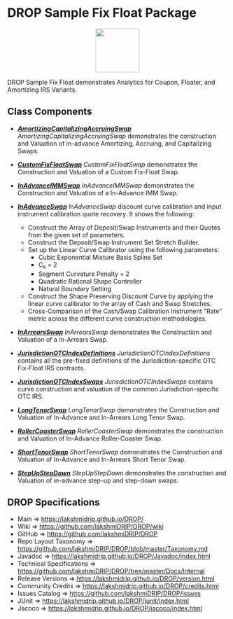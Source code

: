 # DROP Sample Fix Float Package

<p align="center"><img src="https://github.com/lakshmiDRIP/DROP/blob/master/DRIP_Logo.gif?raw=true" width="100"></p>

DROP Sample Fix Float demonstrates Analytics for Coupon, Floater, and Amortizing IRS Variants.


## Class Components

 * [***AmortizingCapitalizingAccruingSwap***](https://github.com/lakshmiDRIP/DROP/tree/master/src/main/java/org/drip/sample/fixfloat/AmortizingCapitalizingAccruingSwap.java)
 <i>AmortizingCapitalizingAccruingSwap</i> demonstrates the construction and Valuation of in-advance
 Amortizing, Accruing, and Capitalizing Swaps.

 * [***CustomFixFloatSwap***](https://github.com/lakshmiDRIP/DROP/tree/master/src/main/java/org/drip/sample/fixfloat/CustomFixFloatSwap.java)
 <i>CustomFixFloatSwap</i> demonstrates the Construction and Valuation of a Custom Fix-Float Swap.

 * [***InAdvanceIMMSwap***](https://github.com/lakshmiDRIP/DROP/tree/master/src/main/java/org/drip/sample/fixfloat/InAdvanceIMMSwap.java)
 <i>InAdvanceIMMSwap</i> demonstrates the Construction and Valuation of a In-Advance IMM Swap.

 * [***InAdvanceSwap***](https://github.com/lakshmiDRIP/DROP/tree/master/src/main/java/org/drip/sample/fixfloat/InAdvanceSwap.java)
 <i>InAdvanceSwap</i> discount curve calibration and input instrument calibration quote recovery. It shows
 the following:
 	* Construct the Array of Deposit/Swap Instruments and their Quotes from the given set of parameters.
  	* Construct the Deposit/Swap Instrument Set Stretch Builder.
 	* Set up the Linear Curve Calibrator using the following parameters:
 		* Cubic Exponential Mixture Basis Spline Set
 		* C<sub>k</sub> = 2
 		* Segment Curvature Penalty = 2
 		* Quadratic Rational Shape Controller
 		* Natural Boundary Setting
 	* Construct the Shape Preserving Discount Curve by applying the linear curve calibrator to the array of
 	Cash and Swap Stretches.
 	* Cross-Comparison of the Cash/Swap Calibration Instrument "Rate" metric across the different curve
 	construction methodologies.

 * [***InArrearsSwap***](https://github.com/lakshmiDRIP/DROP/tree/master/src/main/java/org/drip/sample/fixfloat/InArrearsSwap.java)
 <i>InArrearsSwap</i> demonstrates the Construction and Valuation of a In-Arrears Swap.

 * [***JurisdictionOTCIndexDefinitions***](https://github.com/lakshmiDRIP/DROP/tree/master/src/main/java/org/drip/sample/fixfloat/JurisdictionOTCIndexDefinitions.java)
 <i>JurisdictionOTCIndexDefinitions</i> contains all the pre-fixed definitions of the Jurisdiction-specific
 OTC Fix-Float IRS contracts.

 * [***JurisdictionOTCIndexSwaps***](https://github.com/lakshmiDRIP/DROP/tree/master/src/main/java/org/drip/sample/fixfloat/JurisdictionOTCIndexSwaps.java)
 <i>JurisdictionOTCIndexSwaps</i> contains curve construction and valuation of the common
 Jurisdiction-specific OTC IRS.

 * [***LongTenorSwap***](https://github.com/lakshmiDRIP/DROP/tree/master/src/main/java/org/drip/sample/fixfloat/LongTenorSwap.java)
 <i>LongTenorSwap</i> demonstrates the Construction and Valuation of In-Advance and In-Arrears Long Tenor
 Swap.

 * [***RollerCoasterSwap***](https://github.com/lakshmiDRIP/DROP/tree/master/src/main/java/org/drip/sample/fixfloat/RollerCoasterSwap.java)
 <i>RollerCoasterSwap</i> demonstrates the construction and Valuation of In-Advance Roller-Coaster Swap.

 * [***ShortTenorSwap***](https://github.com/lakshmiDRIP/DROP/tree/master/src/main/java/org/drip/sample/fixfloat/ShortTenorSwap.java)
 <i>ShortTenorSwap</i> demonstrates the Construction and Valuation of In-Advance and In-Arrears Short Tenor
 Swap.

 * [***StepUpStepDown***](https://github.com/lakshmiDRIP/DROP/tree/master/src/main/java/org/drip/sample/fixfloat/StepUpStepDown.java)
 <i>StepUpStepDown</i> demonstrates the construction and Valuation of in-advance step-up and step-down swaps.


## DROP Specifications

 * Main                     => https://lakshmidrip.github.io/DROP/
 * Wiki                     => https://github.com/lakshmiDRIP/DROP/wiki
 * GitHub                   => https://github.com/lakshmiDRIP/DROP
 * Repo Layout Taxonomy     => https://github.com/lakshmiDRIP/DROP/blob/master/Taxonomy.md
 * Javadoc                  => https://lakshmidrip.github.io/DROP/Javadoc/index.html
 * Technical Specifications => https://github.com/lakshmiDRIP/DROP/tree/master/Docs/Internal
 * Release Versions         => https://lakshmidrip.github.io/DROP/version.html
 * Community Credits        => https://lakshmidrip.github.io/DROP/credits.html
 * Issues Catalog           => https://github.com/lakshmiDRIP/DROP/issues
 * JUnit                    => https://lakshmidrip.github.io/DROP/junit/index.html
 * Jacoco                   => https://lakshmidrip.github.io/DROP/jacoco/index.html
